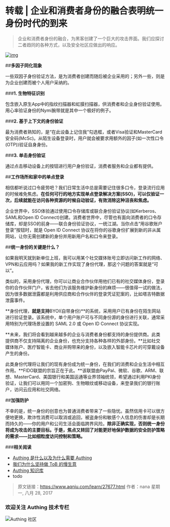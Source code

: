 # 转载 | 企业和消费者身份的融合表明统一身份时代的到来

> 企业和消费者身份的融合，为黑客创建了一个巨大的攻击界面。我们应探讨二者趋同的各种方式，以及安全社区应做出的响应。

<!-- more -->

[![img](http://www.aqniu.com/wp-content/uploads/2017/08/mobile_payments_tablet_shopping_apps_network_thinkstock_654079002_3x2-100729457-large-690x460.jpg)](http://www.aqniu.com/wp-content/uploads/2017/08/mobile_payments_tablet_shopping_apps_network_thinkstock_654079002_3x2-100729457-large.jpg)

##**多因子同化现象**

一些双因子身份验证方法，是为消费者创建而随后被企业采用的；另外一些，则是为企业创建而被个人用户采纳的。

###**1. 生物特征识别**

包含嵌入原生App中的指纹扫描器和虹膜扫描器，供消费者和企业身份验证使用。用心率验证身份的Nymi腕带就是其中一个极好的例子。

###**2. 基于上下文的身份验证**

最为消费者熟知的，是“在此设备上记住我”勾选框，或者Visa验证和MasterCard安全码(McSc)。从陌生设备登录时，用户就会被要求用额外的因子(如一次性口令(OTP))验证自身身份。

###**3. 单击身份验证**

通过点击移动设备上的按钮进行用户身份验证，消费者服务和企业都有提供。



##**工作场所和家中的单点登录**

相信都听说过口令疲劳吧？我们日常生活中总是需要记住很多口令，登录流行应用的时候难免焦虑。**在任何可行的地方实现单点登录解决方案(SSO)，可以仅验证一次，后续就能在访问各种资源的时候自动验证，有效消除这种沮丧和焦虑。**

企业世界中，SSO体验通过使用口令存储库或联合身份验证协议(如Kerberos、SAML和Open ID Connect)创建。消费者世界中，尽管也有面向消费者的口令存储库，却是SSO的前身——联合身份验证协议，一统江湖。当你点击“用谷歌账户登录”按钮时，就是 Open ID Connect 协议在将你的谷歌身份扩展到新的非从属网站，让你无需创建新的身份并用新用户名和口令来登录。

##**统一身份的关键是什么？**

如果我明天就到新单位上班，我可以用某个社交媒体账号立即访问新工作的网络、VPN和云应用吗？如果我的新工作实现了身份代理，那这个问题的答案就是“可以”。

类似的，采用身份代理，你可以让商业合作伙伴用他们已有的社交媒体身份，登录你的合作伙伴门户，省去他们为该服务维护新身份的麻烦——很值得一试的做法，因为很多数据泄露都是利用供应商和合作伙伴的登录凭证犯案的，比如塔吉特数据泄露事件。

**身份代理，**就是支持**BYOI(自带身份)**的系统，采用用户已有身份在陌生网站进行验证登录。该系统中，单个用户账户可与不同身份源的身份进行关联，通常采用特别为代理场景设置的 SAML 2.0 或 Open ID Connect 协议实现。

**未来，我们将会看到越来越多的企业与消费者身份都支持的身份提供商。此类提供商不仅支持隔离的企业身份，也充分支持各种各样的外部身份。**比如社交媒体账户、医疗智能卡、商业并购带来的身份，以及嵌入智能卡芯片的可穿戴设备产生的身份。

此类身份代理将让我们的现有身份成为统一身份，在我们的消费和企业生活中相互作用。**FIDO联盟的宗旨正在于此。**该联盟由PayPal、微软、谷歌、ARM、联想、MasterCard、美国银行和美国运通等业界领袖统领，希望通过利用PKI身份验证，让我们可以用同一个加密狗、生物眼纹或移动设备，来登录我们的银行账户，访问云应用和社交网络。

##**加强防护**

不幸的是，统一身份的创意也为普通消费者带来了一些隐忧。虽然信用卡可以很方便地更换，欺诈性消费可以取消或追回，被盗身份和敏感个人信息的伤害却是长期而持久的——你的用户和公司生活会面临跨界风险。**除非正确实现，否则统一身份将成为攻击的主要目标。于是，焦点又转回了对能更好地保护数据的安全防护策略的需求——比如细粒度访问控制和策略。**



###**相关阅读**
- [Authing 是什么以及为什么需要 Authing](https://authing.cn/blog//Authing%E6%98%AF%E4%BB%80%E4%B9%88%E4%BB%A5%E5%8F%8A%E4%B8%BA%E4%BB%80%E4%B9%88%E9%9C%80%E8%A6%81Authing.html)
- [我们为什么坚持做 ToB 的慢生意](https://authing.cn/blog//我们为什么坚持做ToB的慢生意.html)
- [Authing 知识库](https://learn.authing.cn/authing/)
- todo

> 原文链接：https://www.aqniu.com/learn/27677.html  作者：nana 星期一, 八月 28, 2017

### 欢迎关注 Authing 技术专栏

![Authing 社区](https://cdn.authing.cn/blog/Authing_mini.jpg)